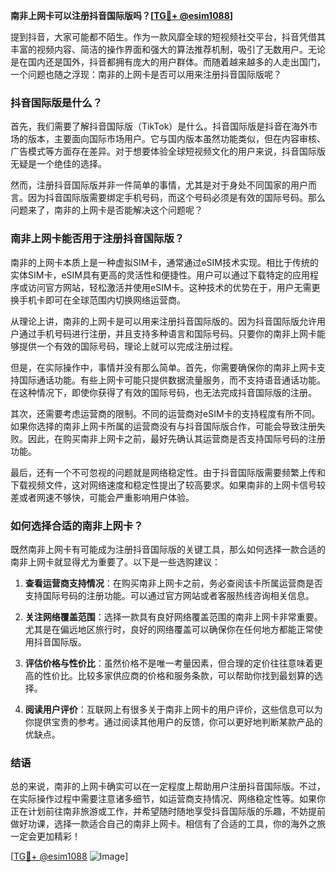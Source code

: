 **南非上网卡可以注册抖音国际版吗？[[TG💪+ @esim1088](https://t.me/s/esim1088)]**

提到抖音，大家可能都不陌生。作为一款风靡全球的短视频社交平台，抖音凭借其丰富的视频内容、简洁的操作界面和强大的算法推荐机制，吸引了无数用户。无论是在国内还是国外，抖音都拥有庞大的用户群体。而随着越来越多的人走出国门，一个问题也随之浮现：南非的上网卡是否可以用来注册抖音国际版呢？

### 抖音国际版是什么？

首先，我们需要了解抖音国际版（TikTok）是什么。抖音国际版是抖音在海外市场的版本，主要面向国际市场用户。它与国内版本虽然功能类似，但在内容审核、广告模式等方面存在差异。对于想要体验全球短视频文化的用户来说，抖音国际版无疑是一个绝佳的选择。

然而，注册抖音国际版并非一件简单的事情，尤其是对于身处不同国家的用户而言。因为抖音国际版需要绑定手机号码，而这个号码必须是有效的国际号码。那么问题来了，南非的上网卡是否能解决这个问题呢？

### 南非上网卡能否用于注册抖音国际版？

南非的上网卡本质上是一种虚拟SIM卡，通常通过eSIM技术实现。相比于传统的实体SIM卡，eSIM具有更高的灵活性和便捷性。用户可以通过下载特定的应用程序或访问官方网站，轻松激活并使用eSIM卡。这种技术的优势在于，用户无需更换手机卡即可在全球范围内切换网络运营商。

从理论上讲，南非的上网卡是可以用来注册抖音国际版的。因为抖音国际版允许用户通过手机号码进行注册，并且支持多种语言和国际号码。只要你的南非上网卡能够提供一个有效的国际号码，理论上就可以完成注册过程。

但是，在实际操作中，事情并没有那么简单。首先，你需要确保你的南非上网卡支持国际通话功能。有些上网卡可能只提供数据流量服务，而不支持语音通话功能。在这种情况下，即使你获得了有效的国际号码，也无法完成抖音国际版的注册。

其次，还需要考虑运营商的限制。不同的运营商对eSIM卡的支持程度有所不同。如果你选择的南非上网卡所属的运营商没有与抖音国际版合作，可能会导致注册失败。因此，在购买南非上网卡之前，最好先确认其运营商是否支持国际号码的注册功能。

最后，还有一个不可忽视的问题就是网络稳定性。由于抖音国际版需要频繁上传和下载视频文件，这对网络速度和稳定性提出了较高要求。如果南非的上网卡信号较差或者网速不够快，可能会严重影响用户体验。

### 如何选择合适的南非上网卡？

既然南非上网卡有可能成为注册抖音国际版的关键工具，那么如何选择一款合适的南非上网卡就显得尤为重要了。以下是一些选购建议：

1. **查看运营商支持情况**：在购买南非上网卡之前，务必查阅该卡所属运营商是否支持国际号码的注册功能。可以通过官方网站或者客服热线咨询相关信息。

2. **关注网络覆盖范围**：选择一款具有良好网络覆盖范围的南非上网卡非常重要。尤其是在偏远地区旅行时，良好的网络覆盖可以确保你在任何地方都能正常使用抖音国际版。

3. **评估价格与性价比**：虽然价格不是唯一考量因素，但合理的定价往往意味着更高的性价比。比较多家供应商的价格和服务条款，可以帮助你找到最划算的选择。

4. **阅读用户评价**：互联网上有很多关于南非上网卡的用户评价，这些信息可以为你提供宝贵的参考。通过阅读其他用户的反馈，你可以更好地判断某款产品的优缺点。

### 结语

总的来说，南非的上网卡确实可以在一定程度上帮助用户注册抖音国际版。不过，在实际操作过程中需要注意诸多细节，如运营商支持情况、网络稳定性等。如果你正在计划前往南非旅游或工作，并希望随时随地享受抖音国际版的乐趣，不妨提前做好功课，选择一款适合自己的南非上网卡。相信有了合适的工具，你的海外之旅一定会更加精彩！

[[TG💪+ @esim1088](https://t.me/s/esim1088) ![Image](https://i.postimg.cc/4NQfJmqS/Snipaste-2025-05-13-00-14-12.png)]